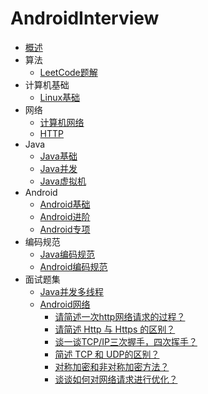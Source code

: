 # AndroidInterview

* [概述](README.md)
* 算法
    - [LeetCode题解](https://yeungeek.github.io/java-leetcode/)
* 计算机基础
    - [Linux基础](1_basic/1_linux.md)
* 网络
    - [计算机网络](2_network/1_basic.md)
    - [HTTP](2_network/2_http.md)
* Java
    - [Java基础](3_java/1_basic.md)
    - [Java并发](3_java/2_concurrency.md)
    - [Java虚拟机](3_java/3_vitrual_machine.md)
* Android
    - [Android基础](4_android/1_basic.md)
    - [Android进阶](4_android/2_adv.md)
    - [Android专项](4_android/3_spc.md)
* 编码规范
    - [Java编码规范](5_code/1_java.md)
    - [Android编码规范](5_code/2_android.md)
* 面试题集
    - [Java并发多线程](6_question/1_concurrency.md)
    - [Android网络](6_question/2_network/README.md)
        - [请简述一次http网络请求的过程？](6_question/2_network/FirstHttpRequest.md)
        - [请简述 Http 与 Https 的区别？](6_question/2_network/DiffHttpAndHttps.md)
        - [谈一谈TCP/IP三次握手，四次挥手？](6_question/2_network/TCP_IPHandshake.md)
        - [简述 TCP 和 UDP的区别？](6_question/2_network/DiffTCPAndUDP.md)
        - [对称加密和非对称加密方法？](6_question/2_network/Encryption.md)
        - [谈谈如何对网络请求进行优化？](6_question/2_network/NetworkOptimization.md)